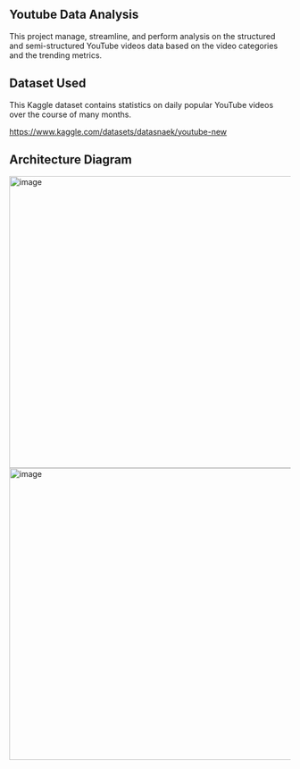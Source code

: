 ## Youtube Data Analysis
This project manage, streamline, and perform analysis on the structured and semi-structured YouTube videos data based on the video categories
and the trending metrics.

## Dataset Used
This Kaggle dataset contains statistics on daily popular YouTube videos over the course of many months.

https://www.kaggle.com/datasets/datasnaek/youtube-new

## Architecture Diagram
<img width="523" alt="image" src="https://github.com/user-attachments/assets/4079846f-f37e-45c3-9c83-e1d1817e1b56" />

<img width="523" alt="image" src="https://github.com/user-attachments/assets/c7fc5894-2f51-45cf-ac73-f3eec4af2922" />

